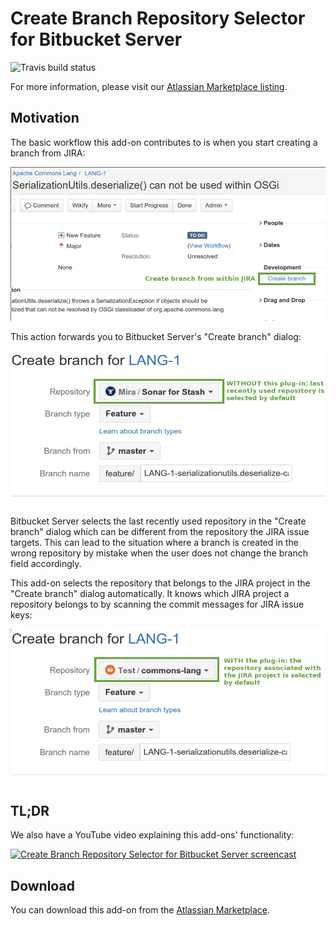 # Create Branch Repository Selector for Bitbucket Server

![Travis build status](https://travis-ci.org/mibexsoftware/create-branch-repo-selector.svg?branch=master)

For more information, please visit our [Atlassian Marketplace listing](https://marketplace.atlassian.com/plugins/ch.mibex.stash.rightrepo/server/overview).


## Motivation
The basic workflow this add-on contributes to is when you start creating a branch from JIRA:

![JIRA development panel with create branch link](src/main/resources/images/highlights/create-branch.png)

This action forwards you to Bitbucket Server's "Create branch" dialog:

![Bitbucket Server's create branch dialog](src/main/resources/images/highlights/lru-repo.png)

Bitbucket Server selects the last recently used repository in the "Create branch" dialog which can be different from the
repository the JIRA issue targets. This can lead to the situation where a branch is created in the wrong 
repository by mistake when the user does not change the branch field accordingly.

This add-on selects the repository that belongs to the JIRA project in the "Create branch" dialog automatically. It
knows which JIRA project a repository belongs to by scanning the commit messages for JIRA issue keys:

![Bitbucket Server's create branch dialog](src/main/resources/images/highlights/repo-from-jira-project.png)


## TL;DR
We also have a YouTube video explaining this add-ons' functionality:

[![Create Branch Repository Selector for Bitbucket Server screencast](http://img.youtube.com/vi/62TY2rPiNps/0.jpg)](http://www.youtube.com/watch?v=62TY2rPiNps "Create Branch Repository Selector for Bitbucket Server")


## Download
You can download this add-on from the [Atlassian Marketplace](https://marketplace.atlassian.com/plugins/ch.mibex.stash.rightrepo/versions).

